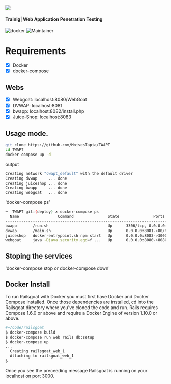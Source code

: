 ![](https://github.com/MoisesTapia/TWAPT/blob/deploy/TWAPT.png)
#### Trainig| Web Application Penetration Testing

![docker](https://img.shields.io/badge/Docker-v19.03.12-blue?style=plastic&logo=docker)
![Maintainer](https://img.shields.io/badge/Maintainer-Equinockx-success?style=plastic&logo=terraform)


# Requirements

- [X] Docker
- [X] docker-compose

## Webs
 - [X] Webgoat: localhost:8080/WebGoat
 - [X] DVWAP: localhost:8081
 - [X] bwapp: localhost:8082/install.php
 - [X] Juice-Shop: localhost:8083

## Usage mode.

```bash
git clone https://github.com/MoisesTapia/TWAPT
cd TWAPT
docker-compose up -d

```
output

```bash
Creating network "cwapt_default" with the default driver
Creating dvwap     ... done
Creating juiceshop ... done
Creating bwapp     ... done
Creating webgoat   ... done
```
'docker-compose ps'

```bash
➜  TWAPT git:(deploy) ✗ docker-compose ps
  Name                 Command               State               Ports             
-----------------------------------------------------------------------------------
bwapp       /run.sh                          Up      3306/tcp, 0.0.0.0:8082->80/tcp
dvwap       /main.sh                         Up      0.0.0.0:8081->80/tcp          
juiceshop   docker-entrypoint.sh npm start   Up      0.0.0.0:8083->3000/tcp        
webgoat     java -Djava.security.egd=f ...   Up      0.0.0.0:8080->8080/tcp        
```

## Stoping the services

'docker-compose stop or docker-compose down'


## Docker Install

To run Railsgoat with Docker you must first have Docker and Docker Compose installed. Once those dependencies are installed, cd into the Railsgoat directory where you've cloned the code and run. Rails requires Compose 1.6.0 or above and require a Docker Engine of version 1.10.0 or above.

```bash
#~/code/railsgoat
$ docker-compose build
$ docker-compose run web rails db:setup
$ docker-compose up
...
  Creating railsgoat_web_1
  Attaching to railsgoat_web_1
$
```
Once you see the preceeding message Railsgoat is running on your localhost on port 3000.




